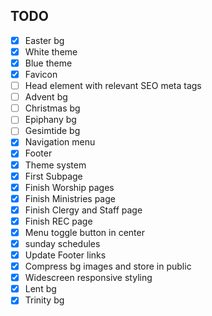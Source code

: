 ## TODO

- [x] Easter bg
- [x] White theme
- [x] Blue theme
- [x] Favicon
- [ ] Head element with relevant SEO meta tags
- [ ] Advent bg
- [ ] Christmas bg
- [ ] Epiphany bg
- [ ] Gesimtide bg
- [x] Navigation menu
- [x] Footer
- [x] Theme system
- [x] First Subpage
- [x] Finish Worship pages
- [x] Finish Ministries page
- [x] Finish Clergy and Staff page
- [x] Finish REC page
- [x] Menu toggle button in center
- [x] sunday schedules
- [x] Update Footer links
- [x] Compress bg images and store in public
- [x] Widescreen responsive styling
- [x] Lent bg
- [x] Trinity bg
